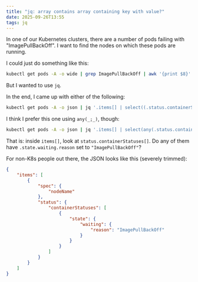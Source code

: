 ```yaml
---
title: "jq: array contains array containing key with value?"
date: 2025-09-26T13:55
tags: jq
---
```


In one of our Kubernetes clusters, there are a number of pods failing with "ImagePullBackOff". I want to find the nodes on which these pods are running.

I could just do something like this:

```sh
kubectl get pods -A -o wide | grep ImagePullBackOff | awk '{print $8}' | sort | uniq
```

But I wanted to use `jq`.

In the end, I came up with either of the following:

```sh
kubectl get pods -A -o json | jq '.items[] | select((.status.containerStatuses[] | select(.state.waiting.reason == "ImagePullBackOff"))) | .spec.nodeName'
```

I think I prefer this one using `any(_;_)`, though:

```sh
kubectl get pods -A -o json | jq '.items[] | select(any(.status.containerStatuses[]; .state.waiting.reason == "ImagePullBackOff")) | .spec.nodeName'
```

That is: inside `items[]`, look at `status.containerStatuses[]`. Do any of them have `.state.waiting.reason` set to `"ImagePullBackOff"`?

For non-K8s people out there, the JSON looks like this (severely trimmed):

```json
{
    "items": [
        {
            "spec": {
                "nodeName"
            },
            "status": {
                "containerStatuses": [
                    {
                        "state": {
                            "waiting": {
                                "reason": "ImagePullBackOff"
                            }
                        }
                    }
                ]
            }
        }
    ]
}
```
